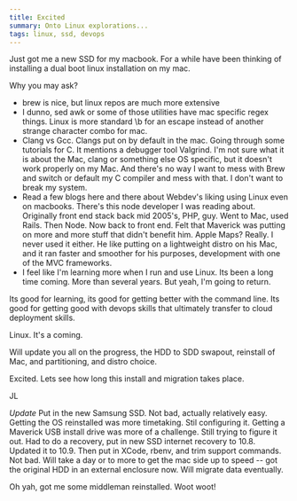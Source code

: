 ```yaml
---
title: Excited
summary: Onto Linux explorations...
tags: linux, ssd, devops
---
```


Just got me a new SSD for my macbook. For a while have been thinking of installing a dual boot linux installation on my mac.

Why you may ask?
- brew is nice, but linux repos are much more extensive
- I dunno, sed awk or some of those utilities have mac specific regex things. Linux is more standard \b for an escape instead of another strange character combo for mac.  
- Clang vs Gcc.  Clangs put on by default in the mac. Going through some tutorials for C. It mentions a debugger tool Valgrind. I'm not sure what it is about the Mac, clang or something else OS specific, but it doesn't work properly on my Mac. And there's no way I want to mess with Brew and switch or default my C compiler and mess with that.  I don't want to break my system.
- Read a few blogs here and there about Webdev's liking using Linux even on macbooks. There's this node developer I was reading about. Originally front end stack back mid 2005's, PHP, guy. Went to Mac, used Rails. Then Node. Now back to front end.  Felt that Maverick was putting on more and more stuff that didn't benefit him.  Apple Maps? Really. I never used it either.  He like putting on a lightweight distro on his Mac, and it ran faster and smoother for his purposes, development with one of the MVC frameworks.
- I feel like I'm learning more when I run and use Linux.  Its been a long time coming. More than several years. But yeah, I'm going to return.

Its good for learning, its good for getting better with the command line. Its good for getting good with devops skills that ultimately transfer to cloud deployment skills.

Linux. It's a coming.

Will update you all on the progress, the HDD to SDD swapout, reinstall of Mac, and partitioning, and distro choice. 

Excited. Lets see how long this install and migration takes place.


JL

*Update*
Put in the new Samsung SSD. Not bad, actually relatively easy. Getting the OS reinstalled was more timetaking. Stil configuring it. Getting a Maverick USB install drive was more of a challenge. Still trying to figure it out. Had to do a recovery, put in new SSD internet recovery to 10.8. Updated it to 10.9.  Then put in XCode, rbenv, and trim support commands. Not bad.  Will take a day or to more to get the mac side up to speed -- got the original HDD in an external enclosure now. Will migrate data eventually.

Oh yah, got me some middleman reinstalled.  Woot woot!
